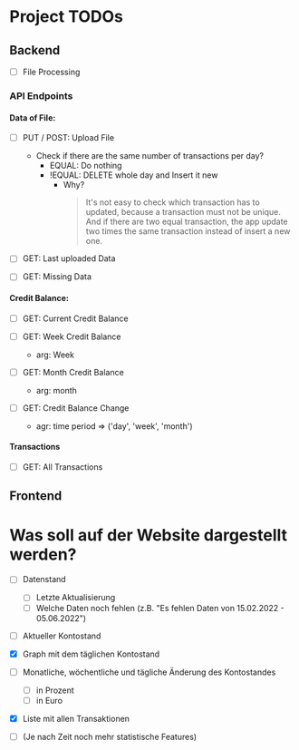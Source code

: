 # Project TODOs

## Backend

- [ ] File Processing

### API Endpoints

#### Data of File:

- [ ] PUT / POST:  Upload File
    - Check if there are the same number of transactions per day?
        - EQUAL:  Do nothing
        - !EQUAL: DELETE whole day and Insert it new
            - Why?
              > It's not easy to check which transaction has to updated,
              because a transaction must not be unique.
              And if there are two equal transaction,
              the app update two times the same transaction
              instead of insert a new one.

- [ ] GET: Last uploaded Data

- [ ] GET: Missing Data

#### Credit Balance:

- [ ] GET: Current Credit Balance


- [ ] GET: Week Credit Balance
    - arg: Week

- [ ] GET: Month Credit Balance
    - arg: month


- [ ] GET: Credit Balance Change
    - agr: time period => ('day', 'week', 'month')

#### Transactions

- [ ] GET: All Transactions

## Frontend


# Was soll auf der Website dargestellt werden?

- [ ] Datenstand
    - [ ] Letzte Aktualisierung
    - [ ] Welche Daten noch fehlen (z.B. "Es fehlen Daten von 15.02.2022 - 05.06.2022")
- [ ] Aktueller Kontostand
- [X] Graph mit dem täglichen Kontostand
- [ ] Monatliche, wöchentliche und tägliche Änderung des Kontostandes
    - [ ] in Prozent
    - [ ] in Euro
- [X] Liste mit allen Transaktionen
- [ ] (Je nach Zeit noch mehr statistische Features)

